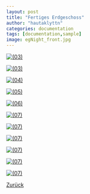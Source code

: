 ```yaml
---
layout: post
title: "Fertiges Erdgeschoss"
author: "hautaklyttn"
categories: documentation
tags: [documentation,sample]
image: egNight_front.jpg
---
```


<a href="../assets/img/30_09_2020_(1).jpg" data-lightbox="egNi" data-title="">![(03)](../assets/img/30_09_2020_(1).jpg)</a>

<a href="../assets/img/30_09_2020_(2).jpg" data-lightbox="egNi" data-title="">![(03)](../assets/img/30_09_2020_(2).jpg)</a>

<a href="../assets/img/30_09_2020_(3).jpg" data-lightbox="egNi" data-title="">![(04)](../assets/img/30_09_2020_(3).jpg)</a>

<a href="../assets/img/30_09_2020_(4).jpg" data-lightbox="egNi" data-title="">![(05)](../assets/img/30_09_2020_(4).jpg)</a>

<a href="../assets/img/30_09_2020_(5).jpg" data-lightbox="egNi" data-title="">![(06)](../assets/img/30_09_2020_(5).jpg)</a>

<a href="../assets/img/30_09_2020_(6).jpg" data-lightbox="egNi" data-title="">![(07)](../assets/img/30_09_2020_(6).jpg)</a>

<a href="../assets/img/30_09_2020_(7).jpg" data-lightbox="egNi" data-title="">![(07)](../assets/img/30_09_2020_(7).jpg)</a>

<a href="../assets/img/30_09_2020_(8).jpg" data-lightbox="egNi" data-title="">![(07)](../assets/img/30_09_2020_(8).jpg)</a>

<a href="../assets/img/30_09_2020_(9).jpg" data-lightbox="egNi" data-title="">![(07)](../assets/img/30_09_2020_(9).jpg)</a>

<a href="../assets/img/30_09_2020_(10).jpg" data-lightbox="egNi" data-title="">![(07)](../assets/img/30_09_2020_(10).jpg)</a>

<a href="../assets/img/30_09_2020_(11).jpg" data-lightbox="egNi" data-title="">![(07)](../assets/img/30_09_2020_(11).jpg)</a>

[Zurück](/hausblog)  
